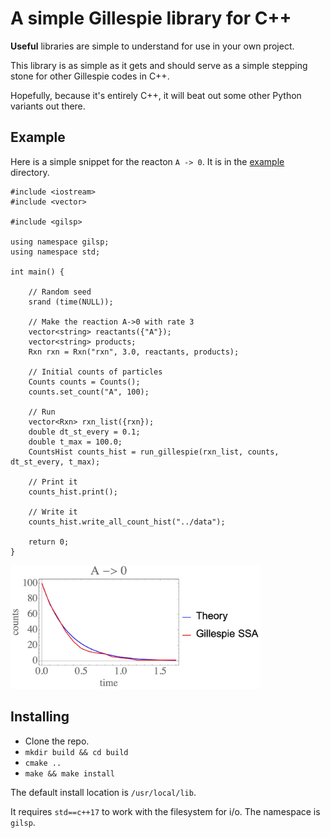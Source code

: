 # A simple Gillespie library for C++

**Useful** libraries are simple to understand for use in your own project.

This library is as simple as it gets and should serve as a simple stepping stone for other Gillespie codes in C++.

Hopefully, because it's entirely C++, it will beat out some other Python variants out there.

## Example

Here is a simple snippet for the reacton `A -> 0`. It is in the [example](example) directory.
```
#include <iostream>
#include <vector>

#include <gilsp>

using namespace gilsp;
using namespace std;

int main() {

    // Random seed
    srand (time(NULL));

    // Make the reaction A->0 with rate 3
    vector<string> reactants({"A"});
    vector<string> products;
    Rxn rxn = Rxn("rxn", 3.0, reactants, products);

    // Initial counts of particles
    Counts counts = Counts();
    counts.set_count("A", 100);

    // Run
    vector<Rxn> rxn_list({rxn});
    double dt_st_every = 0.1;
    double t_max = 100.0;
    CountsHist counts_hist = run_gillespie(rxn_list, counts, dt_st_every, t_max);

    // Print it
    counts_hist.print();

    // Write it
    counts_hist.write_all_count_hist("../data");

    return 0;
}
```

<img src="example/mathematica/figure.jpg" alt="drawing" width="400"/>

## Installing

* Clone the repo.
* `mkdir build && cd build`
* `cmake ..`
* `make && make install`

The default install location is `/usr/local/lib`.

It requires `std==c++17` to work with the filesystem for i/o.
The namespace is `gilsp`.
